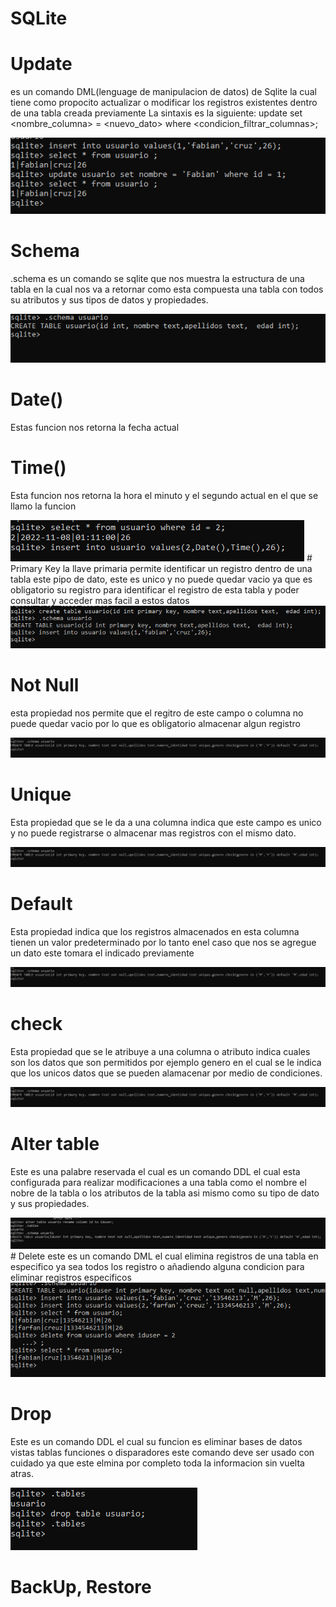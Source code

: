 # SQLite

# Update 
es un comando DML(lenguage de manipulacion de datos) de Sqlite la cual tiene como propocito actualizar o modificar los registros existentes dentro de una tabla creada previamente
La sintaxis es la siguiente:
update <nombre tabla> set <nombre_columna> = <nuevo_dato> where <condicion_filtrar_columnas>;

<img src="READMESQLITE/UPDATE.PNG" alt="UPDATE">

# Schema 
.schema es un comando se sqlite que nos muestra la estructura de una tabla  en la cual nos va a retornar  como esta compuesta una tabla con todos su atributos y sus tipos de datos y propiedades.

<img src="READMESQLITE/schema.PNG" alt="schema">

# Date()
Estas funcion nos retorna la fecha actual 

# Time()
Esta funcion nos retorna la hora el minuto y el segundo actual en el que se llamo la funcion

<img src="READMESQLITE/DateTime.PNG" alt="DateTime">
# Primary Key
la llave primaria permite identificar un registro dentro de una tabla este pipo de dato, este es unico y no puede quedar vacio  ya que  es obligatorio su registro para identificar el registro de esta tabla  y poder consultar y acceder mas facil a estos datos
  
  
<img src="READMESQLITE/PrimaryKey.PNG" alt="PrimaryKey">
  
# Not Null
esta propiedad nos permite que el regitro de este campo o columna  no puede quedar vacio por lo que es obligatorio almacenar algun registro
  
<img src="READMESQLITE/contraints.PNG" alt="...">
  
# Unique 
Esta propiedad que se le da a una columna indica que este campo es unico  y no puede registrarse o almacenar mas registros con el mismo dato.

<img src="READMESQLITE/contraints.PNG" alt="...">  

# Default
Esta propiedad  indica que los registros almacenados en esta columna  tienen un valor  predeterminado por lo tanto enel caso que nos se agregue un dato  este tomara el indicado previamente
  
<img src="READMESQLITE/contraints.PNG" alt="...">
  
# check  
Esta propiedad que se le atribuye a una columna o atributo  indica  cuales son los datos que son permitidos por ejemplo genero en el cual se le indica que los unicos datos que se pueden alamacenar por medio de condiciones.

<img src="READMESQLITE/contraints.PNG" alt="...">
  
# Alter table
Este es una palabre reservada el cual es un comando DDL  el cual esta configurada para realizar modificaciones a una tabla como el nombre el nobre de la tabla o los atributos de la tabla asi mismo como su tipo de dato  y sus propiedades.
  
  
<img src="READMESQLITE/alter.PNG" alt="alter">
# Delete
este es un comando DML el cual  elimina registros de una tabla en especifico ya sea todos los registro o añadiendo  alguna condicion para eliminar registros especificos
  
<img src="READMESQLITE/delete.PNG" alt="delete">  

# Drop
Este es un comando DDL el cual su funcion es eliminar bases de datos vistas tablas funciones o disparadores este comando deve ser usado  con cuidado ya que este elmina por completo toda la informacion sin vuelta atras.

<img src="READMESQLITE/drop.PNG" alt="drop">
  
# BackUp, Restore
  
  
